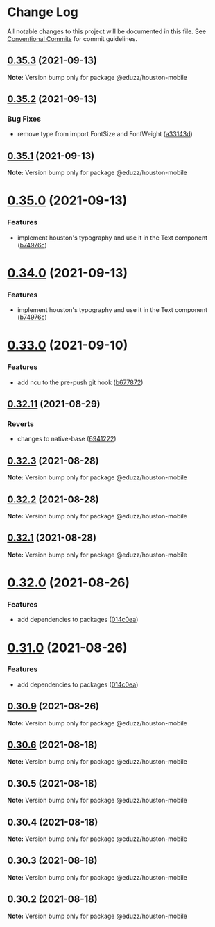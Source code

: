 # Change Log

All notable changes to this project will be documented in this file.
See [Conventional Commits](https://conventionalcommits.org) for commit guidelines.

## [0.35.3](https://github.com/eduzz/houston-mobile/compare/@eduzz/houston-mobile@0.35.2...@eduzz/houston-mobile@0.35.3) (2021-09-13)

**Note:** Version bump only for package @eduzz/houston-mobile





## [0.35.2](https://github.com/eduzz/houston-mobile/compare/@eduzz/houston-mobile@0.35.1...@eduzz/houston-mobile@0.35.2) (2021-09-13)


### Bug Fixes

* remove type from import FontSize and FontWeight ([a33143d](https://github.com/eduzz/houston-mobile/commit/a33143d05ea931eb06c0fb5d9f0a1e4be752f0a9))





## [0.35.1](https://github.com/eduzz/houston-mobile/compare/@eduzz/houston-mobile@0.35.0...@eduzz/houston-mobile@0.35.1) (2021-09-13)

**Note:** Version bump only for package @eduzz/houston-mobile





# [0.35.0](https://github.com/eduzz/houston-mobile/compare/@eduzz/houston-mobile@0.33.0...@eduzz/houston-mobile@0.35.0) (2021-09-13)


### Features

* implement houston's typography and use it in the Text component ([b74976c](https://github.com/eduzz/houston-mobile/commit/b74976c150f1c4153d97f0d896aae466b98d904c))





# [0.34.0](https://github.com/eduzz/houston-mobile/compare/@eduzz/houston-mobile@0.33.0...@eduzz/houston-mobile@0.34.0) (2021-09-13)


### Features

* implement houston's typography and use it in the Text component ([b74976c](https://github.com/eduzz/houston-mobile/commit/b74976c150f1c4153d97f0d896aae466b98d904c))





# [0.33.0](https://github.com/eduzz/houston-mobile/compare/@eduzz/houston-mobile@0.32.11...@eduzz/houston-mobile@0.33.0) (2021-09-10)


### Features

* add ncu to the pre-push git hook ([b677872](https://github.com/eduzz/houston-mobile/commit/b677872f78e806d08dd9904da19a2a036bd29246))





## [0.32.11](https://github.com/eduzz/houston-mobile/compare/@eduzz/houston-mobile@0.32.3...@eduzz/houston-mobile@0.32.11) (2021-08-29)


### Reverts

* changes to native-base ([6941222](https://github.com/eduzz/houston-mobile/commit/69412222df864b26dc7dabf10eed17a6ff55d157))





## [0.32.3](https://github.com/eduzz/houston-mobile/compare/@eduzz/houston-mobile@0.32.2...@eduzz/houston-mobile@0.32.3) (2021-08-28)

**Note:** Version bump only for package @eduzz/houston-mobile





## [0.32.2](https://github.com/eduzz/houston-mobile/compare/@eduzz/houston-mobile@0.32.0...@eduzz/houston-mobile@0.32.2) (2021-08-28)

**Note:** Version bump only for package @eduzz/houston-mobile





## [0.32.1](https://github.com/eduzz/houston-mobile/compare/@eduzz/houston-mobile@0.32.0...@eduzz/houston-mobile@0.32.1) (2021-08-28)

**Note:** Version bump only for package @eduzz/houston-mobile





# [0.32.0](https://github.com/eduzz/houston-mobile/compare/@eduzz/houston-mobile@0.30.9...@eduzz/houston-mobile@0.32.0) (2021-08-26)


### Features

* add dependencies to packages ([014c0ea](https://github.com/eduzz/houston-mobile/commit/014c0ea2b1caf71fbf1c1d4fffcd57837ecb42a3))





# [0.31.0](https://github.com/eduzz/houston-mobile/compare/@eduzz/houston-mobile@0.30.9...@eduzz/houston-mobile@0.31.0) (2021-08-26)


### Features

* add dependencies to packages ([014c0ea](https://github.com/eduzz/houston-mobile/commit/014c0ea2b1caf71fbf1c1d4fffcd57837ecb42a3))





## [0.30.9](https://github.com/eduzz/houston-mobile/compare/@eduzz/houston-mobile@0.30.5...@eduzz/houston-mobile@0.30.9) (2021-08-26)

**Note:** Version bump only for package @eduzz/houston-mobile





## [0.30.6](https://github.com/eduzz/houston-mobile/compare/@eduzz/houston-mobile@0.30.5...@eduzz/houston-mobile@0.30.6) (2021-08-18)

**Note:** Version bump only for package @eduzz/houston-mobile





## 0.30.5 (2021-08-18)

**Note:** Version bump only for package @eduzz/houston-mobile





## 0.30.4 (2021-08-18)

**Note:** Version bump only for package @eduzz/houston-mobile





## 0.30.3 (2021-08-18)

**Note:** Version bump only for package @eduzz/houston-mobile





## 0.30.2 (2021-08-18)

**Note:** Version bump only for package @eduzz/houston-mobile
